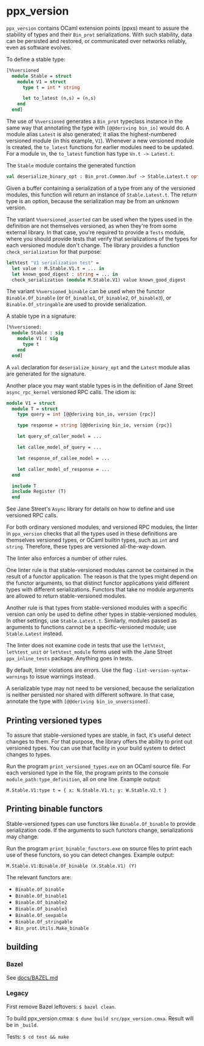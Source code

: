 # ppx_version

`ppx_version` contains OCaml extension points (ppxs) meant to assure
the stability of types and their `Bin_prot` serializations. With such
stability, data can be persisted and restored, or communicated over
networks reliably, even as software evolves.

To define a stable type:

```ocaml
[%%versioned
  module Stable = struct
    module V1 = struct
	  type t = int * string

      let to_latest (n,s) = (n,s)
    end
  end]
```

The use of `%%versioned` generates a `Bin_prot` typeclass instance in
the same way that annotating the type with `[@@deriving bin_io]` would
do. A module alias `Latest` is also generated; it alias the
highest-numbered versioned module (in this example, `V1`). Whenever a
new versioned module is created, the `to_latest` functions for earlier
modules need to be updated. For a module `Vn`, the `to_latest` function
has type `Vn.t -> Latest.t`.

The `Stable` module contains the generated function
```ocaml
val deserialize_binary_opt : Bin_prot.Common.buf -> Stable.Latest.t option
```
Given a buffer containing a serialization of a type from any of the
versioned modules, this function will return an instance of `Stable.Latest.t`.
The return type is an option, because the serialization may be from an
unknown version.

The variant `%%versioned_asserted` can be used when the types used in
the definition are not themselves versioned, as when they're
from some external library. In that case, you're required to
provide a `Tests` module, where you should provide tests that verify that
serializations of the types for each versioned module don't change.
The library provides a function `check_serialization` for that purpose:
```ocaml
let%test "V1 serialization test" =
  let value : M.Stable.V1.t = ... in
  let known_good_digest : string = ... in
  check_serialization (module M.Stable.V1) value known_good_digest
```

The variant `%%versioned_binable` can be used when the functor
`Binable.Of_binable` (or `Of_binable1`, `Of_binable2`, `Of_binable3`), or
`Binable.Of_stringable` are used to provide serialization.

A stable type in a signature:
```ocaml
[%%versioned:
  module Stable : sig
    module V1 : sig
	  type t
    end
  end]
```
A `val` declaration for `deserialize_binary_opt` and the
`Latest` module alias are generated for the signature.

Another place you may want stable types is in the definition of
Jane Street `async_rpc_kernel` versioned RPC calls. The
idiom is:
```ocaml
module V1 = struct
  module T = struct
    type query = int [@@deriving bin_io, version {rpc}]

    type response = string [@@deriving bin_io, version {rpc}]

    let query_of_caller_model = ...

    let callee_model_of_query = ...

    let response_of_callee_model = ...

    let caller_model_of_response = ...
  end

  include T
  include Register (T)
  end
```
See Jane Street's `Async` library for details on how to define
and use versioned RPC calls.

For both ordinary versioned modules, and versioned RPC modules, the
linter in `ppx_version` checks that all the types used in these
definitions are themselves versioned types, or OCaml builtin types,
such as `int` and `string`.  Therefore, these types are versioned
all-the-way-down.

The linter also enforces a number of other rules.

One linter rule is that stable-versioned modules cannot be contained
in the result of a functor application.  The reason is that the types
might depend on the functor arguments, so that distinct functor
applications yield different types with different serializations.
Functors that take no module arguments are allowed to return
stable-versioned modules.

Another rule is that types from stable-versioned modules with a
specific version can only be used to define other types in
stable-versioned modules. In other settings, use `Stable.Latest.t`.
Similarly, modules passed as arguments to functions cannot
be a specific-versioned module; use `Stable.Latest` instead.

The linter does not examine code in tests that use the `let%test`,
`let%test_unit` or `let%test_module` forms used with the Jane Street
`ppx_inline_tests` package. Anything goes in tests.

By default, linter violations are errors. Use the flag
`-lint-version-syntax-warnings` to issue warnings instead.

A serializable type may not need to be versioned, because the
serialization is neither persisted nor shared with different software.
In that case, annotate the type with `[@@deriving bin_io_unversioned]`.

## Printing versioned types

To assure that stable-versioned types are stable, in fact, it's
useful detect changes to them. For that purpose, the library offers
the ability to print out versioned types. You can use that facility
in your build system to detect changes to types.

Run the program `print_versioned_types.exe` on an OCaml source file.
For each versioned type in the file, the program prints to
the console `module_path:type_definition`, all on one line.
Example output:
```
M.Stable.V1:type t = { x: N.Stable.V1.t; y: W.Stable.V2.t }
```

## Printing binable functors

Stable-versioned types can use functors like `Binable.Of_binable`
to provide serialization code. If the arguments to such functors
change, serializations may change.

Run the program `print_binable_functors.exe` on source files
to print each use of these functors, so you can detect changes.
Example output:
```
M.Stable.V1:Binable.Of_binable (X.Stable.V1) (Y)
```

The relevant functors are:

 - `Binable.Of_binable`
 - `Binable.Of_binable1`
 - `Binable.Of_binable2`
 - `Binable.Of_binable3`
 - `Binable.Of_sexpable`
 - `Binable.Of_stringable`
 - `Bin_prot.Utils.Make_binable`

## building

### Bazel

See [docs/BAZEL.md](docs/BAZEL.md)

### Legacy

First remove Bazel leftovers: `$ bazel clean`.

To build ppx_version.cmxa: `$ dune build src/ppx_version.cmxa`.  Result will be in `_build`.

Tests: `$ cd test && make`
